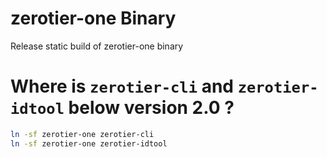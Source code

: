 # zerotier-one Binary
Release static build of zerotier-one binary


# Where is `zerotier-cli` and `zerotier-idtool` below version 2.0 ?

```bash
ln -sf zerotier-one zerotier-cli
ln -sf zerotier-one zerotier-idtool
```

